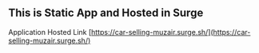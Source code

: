 ## This is Static App and Hosted in Surge

Application Hosted Link [https://car-selling-muzair.surge.sh/](https://car-selling-muzair.surge.sh/)
